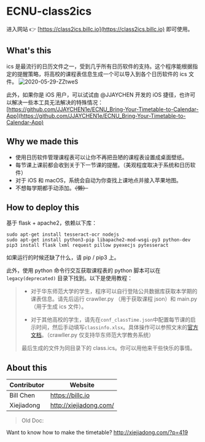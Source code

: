 # ECNU-class2ics

进入网站 👉 [https://class2ics.billc.io](https://class2ics.billc.io) 即可使用。

## What's this

ics 是最流行的日历文件之一，受到几乎所有日历软件的支持。这个程序能根据指定的提醒策略，将高校的课程表信息生成一个可以导入到各个日历软件的 ics 文件。
![2020-05-29-ZZtweS](https://billc.oss-cn-shanghai.aliyuncs.com/img/2020-05-29-ZZtweS.jpg)

此外，如果你是 iOS 用户，可以试试由 @JJAYCHEN 开发的 iOS 捷径，也许可以解决一些本工具无法解决的特殊情况：[https://github.com/JJAYCHEN1e/ECNU_Bring-Your-Timetable-to-Calendar-App](https://github.com/JJAYCHEN1e/ECNU_Bring-Your-Timetable-to-Calendar-App)

## Why we made this

- 使用日历软件管理课程表可以让你不再把丑陋的课程表设置成桌面壁纸。
- 每节课上课前都会收到关于下一节课的提醒。（美观程度取决于系统和日历软件）
- 对于 iOS 和 macOS，系统会自动为你查找上课地点并接入苹果地图。
- 不想每学期都手动添加。~~（懒）~~
  
## How to deploy this

基于 flask + apache2，依赖以下库：

```
sudo apt-get install tesseract-ocr nodejs
sudo apt-get install python3-pip libapache2-mod-wsgi-py3 python-dev
pip3 install flask lxml request pillow pyexecjs pytesseract
```

如果运行的时候还缺了什么，请 pip / pip3 上。

此外，使用 python 命令行交互获取课程表的 python 脚本可以在 `legacy(deprecated)` 目录下找到。以下是使用教程：

> - 对于华东师范大学的学生，程序可以自行登陆公共数据库获取本学期的课表信息。请先后运行 crawller.py （用于获取课程 json）和 main.py （用于生成 ics 文件）。
>  
> - 对于其他高校的学生，请先在`conf_classTime.json`中配置每节课的启示时间，然后手动填写`classinfo.xlsx`。具体操作可以参照文末的[官方文档]("http://xiejiadong.com/?p=419")。（crawller.py 仅支持华东师范大学教务系统）
>
> 最后生成的文件为同目录下的 class.ics。你可以用他来干些快乐的事情。

## About this

Contributor|Website
---|---
Bill Chen|https://billc.io
Xiejiadong|http://xiejiadong.com/

> Old Doc:

Want to know how to make the timetable? 
http://xiejiadong.com/?p=419
